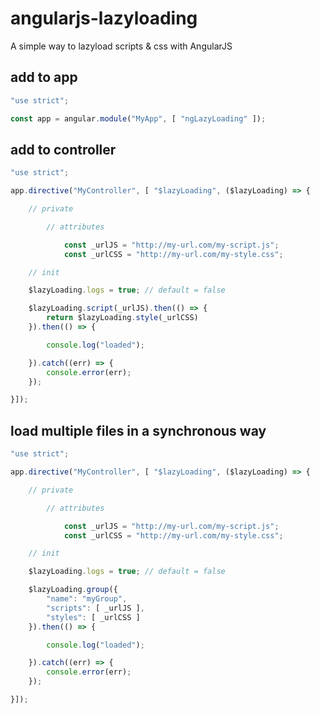 # angularjs-lazyloading
A simple way to lazyload scripts & css with AngularJS

## add to app

```javascript
"use strict";

const app = angular.module("MyApp", [ "ngLazyLoading" ]);
```

## add to controller

```javascript
"use strict";

app.directive("MyController", [ "$lazyLoading", ($lazyLoading) => {

	// private

		// attributes

			const _urlJS = "http://my-url.com/my-script.js";
			const _urlCSS = "http://my-url.com/my-style.css";

	// init

	$lazyLoading.logs = true; // default = false

	$lazyLoading.script(_urlJS).then(() => {
		return $lazyLoading.style(_urlCSS)
	}).then(() => {

		console.log("loaded");

	}).catch((err) => {
		console.error(err);
	});

}]);
```

## load multiple files in a synchronous way

```javascript
"use strict";

app.directive("MyController", [ "$lazyLoading", ($lazyLoading) => {

	// private

		// attributes

			const _urlJS = "http://my-url.com/my-script.js";
			const _urlCSS = "http://my-url.com/my-style.css";

	// init

	$lazyLoading.logs = true; // default = false

	$lazyLoading.group({
		"name": "myGroup",
		"scripts": [ _urlJS ],
		"styles": [ _urlCSS ]
	}).then(() => {

		console.log("loaded");

	}).catch((err) => {
		console.error(err);
	});

}]);
```
